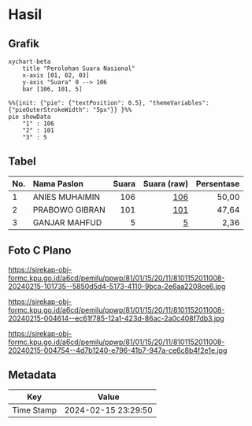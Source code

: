 # Hasil

## Grafik

```mermaid
xychart-beta
    title "Perolehan Suara Nasional"
    x-axis [01, 02, 03]
    y-axis "Suara" 0 --> 106
    bar [106, 101, 5]
```

```mermaid
%%{init: {"pie": {"textPosition": 0.5}, "themeVariables": {"pieOuterStrokeWidth": "5px"}} }%%
pie showData
    "1" : 106
    "2" : 101
    "3" : 5
```

## Tabel

| No. | Nama Paslon    | Suara | Suara (raw) | Persentase |
|:--- |:-------------- | -----:| -----------:| ----------:|
| 1   | ANIES MUHAIMIN | 106   | [106][p-1]  | 50,00      |
| 2   | PRABOWO GIBRAN | 101   | [101][p-2]  | 47,64      |
| 3   | GANJAR MAHFUD  | 5     | [5][p-3]    | 2,36       |


[p-1]: https://github.com/gigit-pemilu/pemilu-2024/blob/main/pilpres/hitung-suara/sub/81-maluku/sub/01-maluku-tengah/sub/15-leihitu/sub/2011-hila/sub/008-tps/sub/paslon-1.txt
[p-2]: https://github.com/gigit-pemilu/pemilu-2024/blob/main/pilpres/hitung-suara/sub/81-maluku/sub/01-maluku-tengah/sub/15-leihitu/sub/2011-hila/sub/008-tps/sub/paslon-2.txt
[p-3]: https://github.com/gigit-pemilu/pemilu-2024/blob/main/pilpres/hitung-suara/sub/81-maluku/sub/01-maluku-tengah/sub/15-leihitu/sub/2011-hila/sub/008-tps/sub/paslon-3.txt

## Foto C Plano

https://sirekap-obj-formc.kpu.go.id/a6cd/pemilu/ppwp/81/01/15/20/11/8101152011008-20240215-101735--5850d5d4-5173-4110-9bca-2e6aa2208ce6.jpg

https://sirekap-obj-formc.kpu.go.id/a6cd/pemilu/ppwp/81/01/15/20/11/8101152011008-20240215-004614--ec61f785-12a1-423d-86ac-2a0c408f7db3.jpg

https://sirekap-obj-formc.kpu.go.id/a6cd/pemilu/ppwp/81/01/15/20/11/8101152011008-20240215-004754--4d7b1240-e796-41b7-947a-ce6c8b4f2e1e.jpg


## Metadata

| Key        | Value               |
| ---------- | ------------------- |
| Time Stamp | 2024-02-15 23:29:50 |



